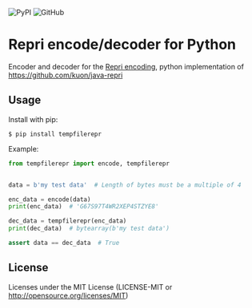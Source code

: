 ![PyPI](https://img.shields.io/pypi/v/tempfilerepr)
![GitHub](https://img.shields.io/github/license/mildmelon/tempfilerepr?style=flat)

# Repri encode/decoder for Python

Encoder and decoder for the [Repri encoding](https://www.kuon.ch/post/2020-02-27-repri/),
python implementation of https://github.com/kuon/java-repri

## Usage

Install with pip:
```
$ pip install tempfilerepr
```

Example:
```python
from tempfilerepr import encode, tempfilerepr


data = b'my test data'  # Length of bytes must be a multiple of 4

enc_data = encode(data)
print(enc_data)  # 'G67S97T4WR2XEP4STZYE8'

dec_data = tempfilerepr(enc_data)
print(dec_data)  # bytearray(b'my test data')

assert data == dec_data  # True
```

## License

Licenses under the MIT License (LICENSE-MIT or http://opensource.org/licenses/MIT)
